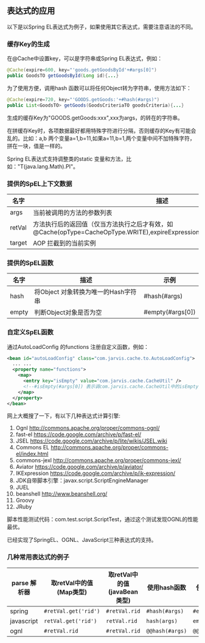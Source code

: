 ## 表达式的应用

以下是以Spring EL表达式为例子，如果使用其它表达式，需要注意语法的不同。

### 缓存Key的生成

在@Cache中设置key，可以是字符串或Spring EL表达式，例如： 

```java
@Cache(expire=600, key="'goods.getGoodsById'+#args[0]")
public GoodsTO getGoodsById(Long id){...}
```

为了使用方便，调用hash 函数可以将任何Object转为字符串，使用方法如下：

```java     
@Cache(expire=720, key="'GOODS.getGoods:'+#hash(#args)")
public List<GoodsTO> getGoods(GoodsCriteriaTO goodsCriteria){...}
```        
生成的缓存Key为"GOODS.getGoods:xxx",xxx为args，的转在的字符串。

在拼缓存Key时，各项数据最好都用特殊字符进行分隔，否则缓存的Key有可能会乱的。比如：a,b 两个变量a=1,b=11,如果a=11,b=1,两个变量中间不加特殊字符，拼在一块，值是一样的。
  
Spring EL表达式支持调整类的static 变量和方法，比如："T(java.lang.Math).PI"。

### 提供的SpEL上下文数据

| 名字 | 描述 | 示例 |
| ------------- | ------------- | ------------- |
| args | 当前被调用的方法的参数列表 | #args[0] |
| retVal | 方法执行后的返回值（仅当方法执行之后才有效，如@Cache(opType=CacheOpType.WRITE),expireExpression,autoloadCondition,@ExCache() | #retVal |
| target | AOP 拦截到的当前实例 | #target |

### 提供的SpEL函数

| 名字 | 描述 | 示例 |
| ------------- | ------------- | ------------- |
| hash | 将Object 对象转换为唯一的Hash字符串 | #hash(#args) |
| empty | 判断Object对象是否为空 | #empty(#args[0]) |

### 自定义SpEL函数
通过AutoLoadConfig 的functions 注册自定义函数，例如：

```xml
<bean id="autoLoadConfig" class="com.jarvis.cache.to.AutoLoadConfig">
  ... ...
  <property name="functions">
    <map>
      <entry key="isEmpty" value="com.jarvis.cache.CacheUtil" />
      <!--#isEmpty(#args[0]) 表示调com.jarvis.cache.CacheUtil中的isEmpty方法-->
    </map>
  </property>
</bean>
```

网上大概搜了一下，有以下几种表达式计算引擎:

1. Ognl http://commons.apache.org/proper/commons-ognl/
2. fast-el https://code.google.com/archive/p/fast-el/
3. JSEL https://code.google.com/archive/p/lite/wikis/JSEL.wiki
4. Commons EL http://commons.apache.org/proper/commons-el/index.html
5. commons-jexl http://commons.apache.org/proper/commons-jexl/
6. Aviator https://code.google.com/archive/p/aviator/
7. IKExpression https://code.google.com/archive/p/ik-expression/
8. JDK自带脚本引擎：javax.script.ScriptEngineManager
9. JUEL  
10. beanshell http://www.beanshell.org/
11. Groovy
12. JRuby


脚本性能测试代码：com.test.script.ScriptTest，通过这个测试发现OGNL的性能最优。

已经实现了SpringEL、OGNL、JavaScript三种表达式的支持。


### 几种常用表达式的例子

parse 解析器| 取retVal中的值(Map类型) |取retVal中的值(javaBean类型) | 使用hash函数 | 使用 empty 判断 |
------------ | ------------- |-------------  |-------------  |------------- 
spring | `#retVal.get('rid')` |`#retVal.rid`  | `#hash(#args)`  | `#empty(#args[0])`  |
javascript | `retVal.get('rid')` |  `retVal.rid` |  `hash(args)` | `empty(args[0])`  |
ognl|`#retVal.rid` | `#retVal.rid`  |  `@@hash(#args)` |  `@@empty(#args[0])` |